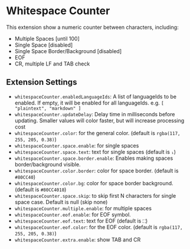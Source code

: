 # Whitespace Counter

This extension show a numeric counter between characters, including:

* Multiple Spaces [until 100]
* Single Space [disabled]
* Single Space Border/Background [disabled]
* EOF
* CR, multiple LF and TAB check

## Extension Settings

* `whitespaceCounter.enabledLanguageIds`: A list of languageIds to be enabled. If empty, it will be enabled for all languageIds. e.g. `[ "plaintext", "markdown" ]`
* `whitespaceCounter.updateDelay`: Delay time in milliseconds before updating. Smaller values will color faster, but will increase processing cost
* `whitespaceCounter.color`: for the general color. (default is `rgba(117, 255, 205, 0.38)`)
* `whitespaceCounter.space.enable`: for single spaces
* `whitespaceCounter.space.text`: text for single spaces (default is `₁`)
* `whitespaceCounter.space.border.enable`: Enables making spaces border/background visible.
* `whitespaceCounter.color.border`: color for space border. (default is `#80CC40`)
* `whitespaceCounter.color.bg`: color for space border background. (default is `#80CC4018`)
* `whitespaceCounter.space.skip`: to skip first N characters for single space case. Default is null (skip none)
* `whitespaceCounter.multiple.enable`: for multiple spaces
* `whitespaceCounter.eof.enable`: for EOF symbol.
* `whitespaceCounter.eof.text`: text for EOF (default is `⛶`)
* `whitespaceCounter.eof.color`: for the EOF color. (default is `rgba(117, 255, 205, 0.38)`)
* `whitespaceCounter.extra.enable`: show TAB and CR
